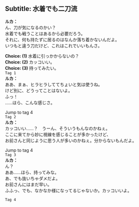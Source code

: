 # 

  
## Subtitle: 水着でも二刀流
  
**ルカ：**  
ん、刀が気になるのかい？  
水着でも戦うことはあるから必要だろう。  
それに、何も持たずに居るのはなんか落ち着かないんだよ。  
いつもと違う刀だけど、これはこれでいいもんさ。  
  
**Choice: (1)**  水着に引っかからないの？  
**Choice: (2)**  カッコいい。  
**Choice: (3)**  持ってみたい。  
`Tag 1`  
**ルカ：**  
ああ、まぁ、ヒラヒラしててちょいと気は使うね。  
けど別に、どうってことはないよ。  
ふっ！  
……ほら、こんな感じさ。  
  
Jump to tag 4  
`Tag 2`  
**ルカ：**  
カッコいい……？　うーん、そういうもんなのかねぇ。  
ここに来てから妙に視線を感じることが多かったけど、  
お前さんと同じように思う人が多いのかねぇ。分からないもんだよ。  
  
Jump to tag 4  
`Tag 3`  
**ルカ：**  
ん？  
ああ……ほら、持ってみな。  
あ、でも抜いちゃダメだよ。  
お前さんにはまだ早い。  
ふふっ、でも、なかなか様になってるじゃないか。カッコいいよ。  
  
`Tag 4`  
